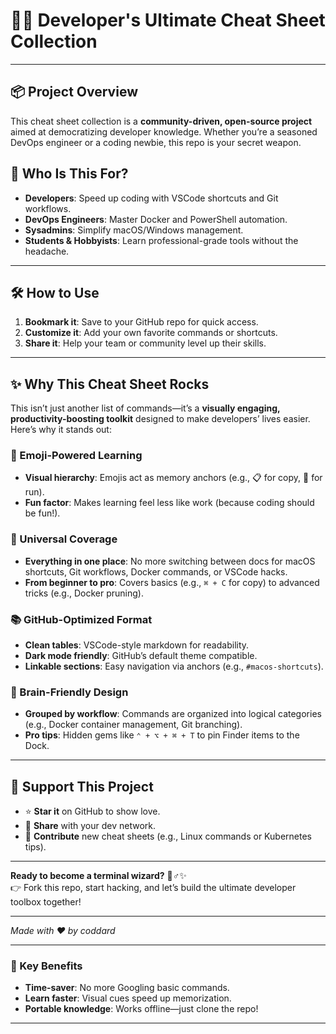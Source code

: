 # 🧑‍💻 Developer's Ultimate Cheat Sheet Collection

---

## 📦 Project Overview

This cheat sheet collection is a **community-driven, open-source project** aimed at democratizing developer knowledge. Whether you’re a seasoned DevOps engineer or a coding newbie, this repo is your secret weapon.

## 🚀 Who Is This For?

- **Developers**: Speed up coding with VSCode shortcuts and Git workflows.
- **DevOps Engineers**: Master Docker and PowerShell automation.
- **Sysadmins**: Simplify macOS/Windows management.
- **Students & Hobbyists**: Learn professional-grade tools without the headache.

---

## 🛠️ How to Use

1. **Bookmark it**: Save to your GitHub repo for quick access.
2. **Customize it**: Add your own favorite commands or shortcuts.
3. **Share it**: Help your team or community level up their skills.

---

## ✨ Why This Cheat Sheet Rocks

This isn’t just another list of commands—it’s a **visually engaging, productivity-boosting toolkit** designed to make developers’ lives easier. Here’s why it stands out:

### 🌈 Emoji-Powered Learning

- **Visual hierarchy**: Emojis act as memory anchors (e.g., 📋 for copy, 🚀 for run).
- **Fun factor**: Makes learning feel less like work (because coding should be fun!).

### 🧩 Universal Coverage

- **Everything in one place**: No more switching between docs for macOS shortcuts, Git workflows, Docker commands, or VSCode hacks.
- **From beginner to pro**: Covers basics (e.g., `⌘ + C` for copy) to advanced tricks (e.g., Docker pruning).

### 📚 GitHub-Optimized Format

- **Clean tables**: VSCode-style markdown for readability.
- **Dark mode friendly**: GitHub’s default theme compatible.
- **Linkable sections**: Easy navigation via anchors (e.g., `#macos-shortcuts`).

### 🧠 Brain-Friendly Design

- **Grouped by workflow**: Commands are organized into logical categories (e.g., Docker container management, Git branching).
- **Pro tips**: Hidden gems like `⌃ + ⌥ + ⌘ + T` to pin Finder items to the Dock.

---

## 💖 Support This Project

- ⭐ **Star it** on GitHub to show love.
- 🔄 **Share** with your dev network.
- 🧾 **Contribute** new cheat sheets (e.g., Linux commands or Kubernetes tips).

---

**Ready to become a terminal wizard?** 🧙♂️✨  
👉 Fork this repo, start hacking, and let’s build the ultimate developer toolbox together!

---

_Made with ❤️ by coddard_

---

### 📌 Key Benefits

- **Time-saver**: No more Googling basic commands.
- **Learn faster**: Visual cues speed up memorization.
- **Portable knowledge**: Works offline—just clone the repo!

---
